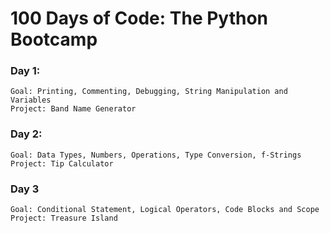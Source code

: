# 100 Days of Code: The Python Bootcamp

### Day 1:

    Goal: Printing, Commenting, Debugging, String Manipulation and Variables
    Project: Band Name Generator

### Day 2:

    Goal: Data Types, Numbers, Operations, Type Conversion, f-Strings
    Project: Tip Calculator

### Day 3
    
    Goal: Conditional Statement, Logical Operators, Code Blocks and Scope
    Project: Treasure Island

